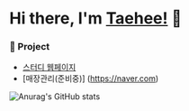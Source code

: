 # Hi there, I'm [Taehee!](https://wonderfulhuman.github.io/) :wave:

### :page_with_curl: Project

- [스터디 웹페이지](https://wonderfulhuman.github.io/StudyProject/)
- [매장관리(준비중)] (https://naver.com)

![Anurag's GitHub stats](https://github-readme-stats.vercel.app/api?username=wonderfulhuman&show_icons=true&theme=vue)

